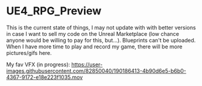 # UE4_RPG_Preview
This is the current state of things, I may not update with with better versions in case I want to sell my code on the Unreal Marketplace (low chance anyone would be willing to pay for this, but...). Blueprints can't be uploaded. When I have more time to play and record my game, there will be more pictures/gifs here.

My fav VFX (in progress):
https://user-images.githubusercontent.com/82850040/190186413-4b90d6e5-b6b0-4367-9172-e18e223f1035.mov


